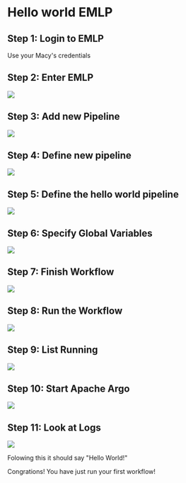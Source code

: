 # Hello world EMLP

## Step 1: Login to EMLP

Use your Macy's credentials

## Step 2: Enter EMLP

![](../images/helloworld1.png)

## Step 3: Add new Pipeline

![](../images/helloworld2-add-new-pipleline.png)

## Step 4: Define new pipeline

![](../images/helloworld3-define-new-ml-pipeline.png)

## Step 5: Define the hello world pipeline

![](../images/helloworld4-define-hello-world.png)

## Step 6: Specify Global Variables

![](../images/helloworld5-global-variables.png)

## Step 7: Finish Workflow

![](../images/helloworld6-finished.png)

## Step 8: Run the Workflow

![](../images/helloworld7-run.png)

## Step 9: List Running
![](../images/helloworld8-listrunning.png)

## Step 10: Start Apache Argo
![](../images/helloworld9-argo.png)

## Step 11: Look at Logs

![](../images/helloworld10-logs.png)


Folowing this it should say "Hello World!"

Congrations! You have just run your first workflow!
